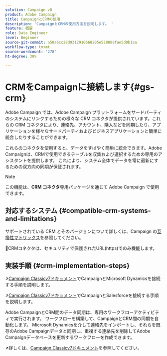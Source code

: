 ```yaml
---
solution: Campaign v8
product: Adobe Campaign
title: CampaignとCRMの使用
description: 'CampaignとCRMの使用方法を説明します。 '
feature: 概要
role: Data Engineer
level: Beginner
source-git-commit: a50a6cc28d9312910668205e528888fae5d0b1aa
workflow-type: tm+mt
source-wordcount: '278'
ht-degree: 30%

---
```


# CRMをCampaignに接続します{#gs-crm}

Adobe Campaign では、Adobe Campaign プラットフォームをサードパーティのシステムにリンクするための様々な CRM コネクタが提供されています。これらの CRM コネクタにより、連絡先、アカウント、購入などを同期したり、アプリケーションを様々なサードパーティおよびビジネスアプリケーションと簡単に統合したりすることができます。

これらのコネクタを使用すると、データをすばやく簡単に統合できます。Adobe Campaignは、CRMで使用できるテーブルを収集および選択するための専用のアシスタントを提供します。 これにより、システム全体でデータを常に最新にするための双方向の同期が保証されます。

>[!NOTE]
>
>この機能は、**CRM コネクタ**&#x200B;専用パッケージを通じて Adobe Campaign で使用できます。

## 対応するシステム {#compatible-crm-systems-and-limitations}

サポートされている CRM とそのバージョンについて詳しくは、Campaign の[互換性マトリックス](../start/compatibility-matrix.md)を参照してください。

:speech_balloon:CRMコネクタは、セキュリティで保護されたURL(https)でのみ機能します。

## 実装手順 {#crm-implementation-steps}

:arrow_upper_right:[Campaign Classicv7ドキュメント](https://experienceleague.adobe.com/docs/campaign-classic/using/getting-started/connectors/crm-connectors/crm-ms-dynamics.html?lang=en#microsoft-dynamics-implementation-steps)でCampaignとMicrosoft Dynamicsを接続する手順を説明します。

:arrow_upper_right:[Campaign Classicv7ドキュメント](https://experienceleague.adobe.com/docs/campaign-classic/using/getting-started/connectors/crm-connectors/crm-sfdc.html?lang=en#getting-started)でCampaignとSalesforceを接続する手順を説明します。


Adobe CampaignとCRM間のデータ同期は、専用のワークフローアクティビティで実行されます。 ワークフローを構築して、CampaignとCRM間の同期を自動化します。 Microsoft Dynamicsを介して連絡先をインポートし、それらを既存のAdobe Campaignデータと同期し、重複する連絡先を削除してAdobe Campaignデータベースを更新するワークフローを作成できます。

:arrow_upper_right:詳しくは、[Campaign Classicv7ドキュメント](https://experienceleague.adobe.com/docs/campaign-classic/using/getting-started/connectors/crm-connectors/crm-data-sync.html?lang=en#getting-started)を参照してください。

